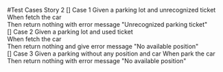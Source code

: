 #Test Cases Story 2
[] Case 1
    Given a parking lot and unrecognized ticket   
    When fetch the car   
    Then return nothing with error message "Unrecognized parking ticket"   
[] Case 2
    Given a parking lot and used ticket   
    When fetch the car   
    Then return nothing and give error message "No available position"   
[] Case 3
    Given a parking without any position and car
    When park the car   
    Then return nothing with error message "No available position"